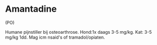 # Amantadine

(PO)

Humane pijnstiller bij osteoarthrose. Hond:1x daags 3-5 mg/kg. Kat: 3-5 mg/kg 1dd. Mag icm nsaid's of tramadol/opiaten.
